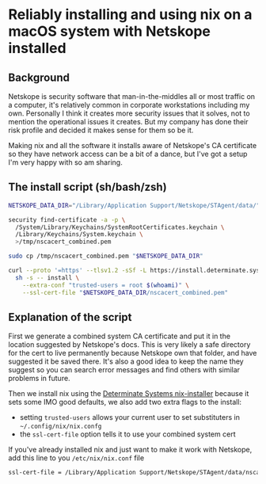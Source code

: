 # Reliably installing and using nix on a macOS system with Netskope installed

## Background

Netskope is security software that man-in-the-middles all or most traffic on a computer, it's relatively common in corporate workstations including my own. Personally I think it creates more security issues that it solves, not to mention the operational issues it creates. But my company has done their risk profile and decided it makes sense for them so be it.

Making nix and all the software it installs aware of Netskope's CA certificate so they have network access can be a bit of a dance, but I've got a setup I'm very happy with so am sharing.

## The install script (sh/bash/zsh)

```bash
NETSKOPE_DATA_DIR="/Library/Application Support/Netskope/STAgent/data/"

security find-certificate -a -p \
  /System/Library/Keychains/SystemRootCertificates.keychain \
  /Library/Keychains/System.keychain \
  >/tmp/nscacert_combined.pem

sudo cp /tmp/nscacert_combined.pem "$NETSKOPE_DATA_DIR"

curl --proto '=https' --tlsv1.2 -sSf -L https://install.determinate.systems/nix |
  sh -s -- install \
    --extra-conf "trusted-users = root $(whoami)" \
    --ssl-cert-file "$NETSKOPE_DATA_DIR/nscacert_combined.pem"
```

## Explanation of the script

First we generate a combined system CA certificate and put it in the location suggested by Netskope's docs. This is very likely a safe directory for the cert to live permanently because Netskope own that folder, and have suggested it be saved there. It's also a good idea to keep the name they suggest so you can search error messages and find others with similar problems in future.

Then we install nix using the [Determinate Systems nix-installer]() because it sets some IMO good defaults, we also add two extra flags to the install:

- setting `trusted-users` allows your current user to set substituters in `~/.config/nix/nix.confg`
- the `ssl-cert-file` option tells it to use your combined system cert

If you've already installed nix and just want to make it work with Netskope, add this line to you `/etc/nix/nix.conf` file

```bash
ssl-cert-file = /Library/Application Support/Netskope/STAgent/data/nscacert_combined.pem
```
